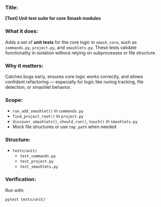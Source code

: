 ### Title:

**[Test] Unit test suite for core Smash modules**

### What it does:

Adds a set of **unit tests** for the core logic in `smash_core`, such as `commands.py`, `project.py`, and `smashlets.py`. These tests validate functionality in isolation without relying on subprocesses or file structure.

### Why it matters:

Catches bugs early, ensures core logic works correctly, and allows confident refactoring — especially for logic like runlog tracking, file detection, or smashlet behavior.

### Scope:

- `run_add_smashlet()` in `commands.py`
- `find_project_root()` in `project.py`
- `discover_smashlets()`, `should_run()`, `touch()` in `smashlets.py`
- Mock file structures or use `tmp_path` when needed

### Structure:

- `tests/unit/`
  - `test_commands.py`
  - `test_project.py`
  - `test_smashlets.py`

### Verification:

Run with:

```bash
pytest tests/unit/
```
